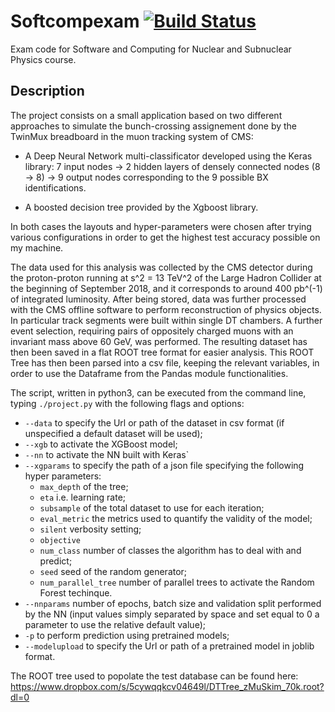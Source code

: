 # Softcompexam  [![Build Status](https://travis-ci.com/DrWatt/Softcompexam.svg?branch=master)](https://travis-ci.com/DrWatt/Softcompexam)

Exam code for Software and Computing for Nuclear and Subnuclear Physics course. 

## Description

The project consists on a small application based on two different approaches to simulate the bunch-crossing assignement done by the TwinMux breadboard in the muon tracking system of CMS:

- A Deep Neural Network multi-classificator developed using the Keras library: 7 input nodes -> 2 hidden layers of densely connected nodes (8 -> 8) -> 9 output nodes corresponding to the 9 possible BX identifications.

- A boosted decision tree provided by the Xgboost library.

In both cases the layouts and hyper-parameters were chosen after trying various configurations in order to get the highest test accuracy possible on my machine.  

The data used for this analysis was collected by the CMS detector during the proton-proton running at s^2 = 13 TeV^2 of the Large Hadron Collider at the beginning of September 2018, and it corresponds to around 400 pb^(-1) of integrated luminosity. After being stored, data was further processed with the CMS offline software to perform reconstruction of physics objects. In particular track segments were built within single DT chambers. A further event selection, requiring pairs of oppositely charged muons with an invariant mass above 60 GeV, was performed. The resulting dataset has then been saved in a flat ROOT tree format for easier analysis. This ROOT Tree has then been parsed into a csv file, keeping the relevant variables, in order to use the Dataframe from the Pandas module functionalities.

The script, written in python3, can be executed from the command line, typing `./project.py` with the following flags and options:

- `--data` to specify the Url or path of the dataset in csv format (if unspecified a default dataset will be used); 
- `--xgb` to activate the XGBoost model;
- `--nn` to activate the NN built with Keras`
- `--xgparams` to specify the path of a json file specifying the following hyper parameters:
  - `max_depth` of the tree;
  - `eta` i.e. learning rate;
  - `subsample` of the total dataset to use for each iteration;
  - `eval_metric` the metrics used to quantify the validity of the model;
  - `silent` verbosity setting;
  - `objective`
  - `num_class` number of classes the algorithm has to deal with and predict;
  - `seed` seed of the random generator;
  - `num_parallel_tree` number of parallel trees to activate the Random Forest techinque.
- `--nnparams` number of epochs, batch size and validation split performed by the NN (input values simply separated by space and set equal to 0 a parameter to use the relative default value);
- `-p` to perform prediction using pretrained models;
- `--modelupload` to specify the Url or path of a pretrained model in joblib format.

    
The ROOT tree used to popolate the test database can be found here: https://www.dropbox.com/s/5cywqqkcv04649l/DTTree_zMuSkim_70k.root?dl=0


[comment]: # (This is done by supplying 15000  tracks to the NN for training. I have trained the NN on the Colaboratory platform developedby Google, due to the long time needed in order to complete the process.)
